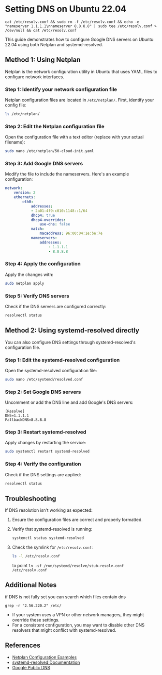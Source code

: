 # Setting DNS on Ubuntu 22.04
```
cat /etc/resolv.conf && sudo rm -f /etc/resolv.conf && echo -e "nameserver 1.1.1.1\nnameserver 8.8.8.8" | sudo tee /etc/resolv.conf > /dev/null && cat /etc/resolv.conf
```

This guide demonstrates how to configure Google DNS servers on Ubuntu 22.04 using both Netplan and systemd-resolved.

## Method 1: Using Netplan

Netplan is the network configuration utility in Ubuntu that uses YAML files to configure network interfaces.

### Step 1: Identify your network configuration file

Netplan configuration files are located in `/etc/netplan/`. First, identify your config file:

```bash
ls /etc/netplan/
```

### Step 2: Edit the Netplan configuration file

Open the configuration file with a text editor (replace with your actual filename):

```bash
sudo nano /etc/netplan/50-cloud-init.yaml
```

### Step 3: Add Google DNS servers

Modify the file to include the nameservers. Here's an example configuration:

```yaml
network:
    version: 2
    ethernets:
        eth0:
            addresses:
            - 2a01:4f9:c010:1148::1/64
            dhcp4: true
            dhcp4-overrides:
                use-dns: false
            match:
                macaddress: 96:00:04:1e:be:7e
            nameservers:
                addresses:
                    - 1.1.1.1
                    - 8.8.8.8
```

### Step 4: Apply the configuration

Apply the changes with:

```bash
sudo netplan apply
```

### Step 5: Verify DNS servers

Check if the DNS servers are configured correctly:

```bash
resolvectl status
```

## Method 2: Using systemd-resolved directly

You can also configure DNS settings through systemd-resolved's configuration file.

### Step 1: Edit the systemd-resolved configuration

Open the systemd-resolved configuration file:

```bash
sudo nano /etc/systemd/resolved.conf
```

### Step 2: Set Google DNS servers

Uncomment or add the DNS line and add Google's DNS servers:

```
[Resolve]
DNS=1.1.1.1
FallbackDNS=8.8.8.8
```

### Step 3: Restart systemd-resolved

Apply changes by restarting the service:

```bash
sudo systemctl restart systemd-resolved
```

### Step 4: Verify the configuration

Check if the DNS settings are applied:

```bash
resolvectl status
```

## Troubleshooting

If DNS resolution isn't working as expected:

1. Ensure the configuration files are correct and properly formatted.
2. Verify that systemd-resolved is running:
   ```bash
   systemctl status systemd-resolved
   ```
3. Check the symlink for `/etc/resolv.conf`:

   ```bash
   ls -l /etc/resolv.conf
   ```
   to point
   ```ln -sf /run/systemd/resolve/stub-resolv.conf /etc/resolv.conf```

## Additional Notes
if DNS is not fully set you can search which files contain dns
```
grep -r "2.56.220.2" /etc/
```
- If your system uses a VPN or other network managers, they might override these settings.
- For a consistent configuration, you may want to disable other DNS resolvers that might conflict with systemd-resolved.

## References

- [Netplan Configuration Examples](https://netplan.io/examples/)
- [systemd-resolved Documentation](https://www.freedesktop.org/software/systemd/man/resolved.conf.html)
- [Google Public DNS](https://developers.google.com/speed/public-dns/)
